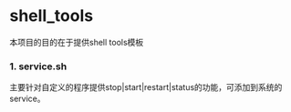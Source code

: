 # shell_tools
本项目的目的在于提供shell tools模板
### 1. service.sh
主要针对自定义的程序提供stop|start|restart|status的功能，可添加到系统的service。 
